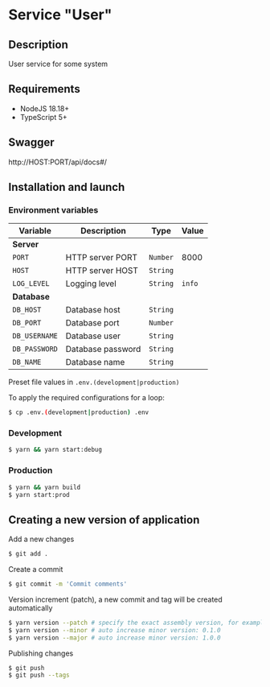 # Service "User"

## Description

User service for some system

## Requirements

* NodeJS 18.18+
* TypeScript 5+

## Swagger
http://HOST:PORT/api/docs#/

## Installation and launch

### Environment variables

| Variable      | Description       | Type      | Value  |
|---------------|-------------------|-----------|--------|
| **Server**    |                   |           |        |
| `PORT`        | HTTP server PORT  | `Number`  | 8000   |
| `HOST`        | HTTP server HOST  | `String`  |        |
| `LOG_LEVEL`   | Logging level     | `String`  | `info` |
| **Database**  |                   |           |        |
| `DB_HOST`     | Database host     | `String`  |        |
| `DB_PORT`     | Database port     | `Number`  |        |
| `DB_USERNAME` | Database user     | `String`  |        |
| `DB_PASSWORD` | Database password | `String`  |        |
| `DB_NAME`     | Database name     | `String`  |        |

Preset file values in `.env.(development|production)`

To apply the required configurations for a loop:

```bash
$ cp .env.(development|production) .env
```

### Development

```bash
$ yarn && yarn start:debug
```

### Production

```bash
$ yarn && yarn build
$ yarn start:prod
```

## Creating a new version of application

Add a new changes

```bash
$ git add .
```

Create a commit

```bash
$ git commit -m 'Commit comments'
```

Version increment (patch), a new commit and tag will be created automatically

```bash
$ yarn version --patch # specify the exact assembly version, for example: 0.0.1
$ yarn version --minor # auto increase minor version: 0.1.0
$ yarn version --major # auto increase minor version: 1.0.0
```

Publishing changes

```bash
$ git push
$ git push --tags
```
